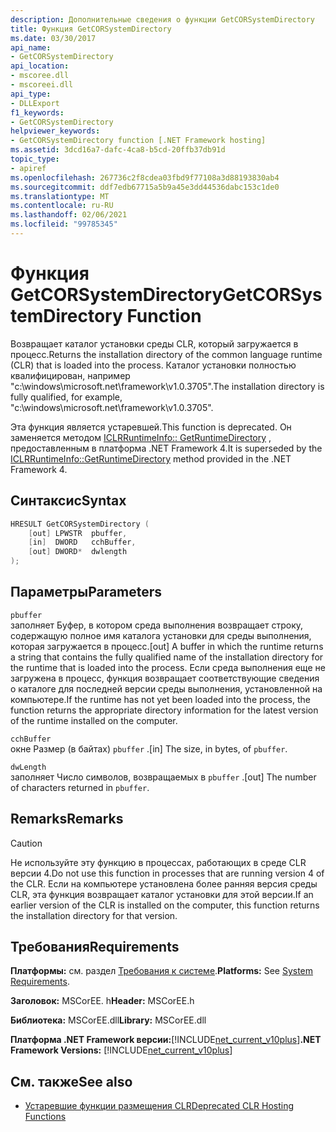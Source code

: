 ```yaml
---
description: Дополнительные сведения о функции GetCORSystemDirectory
title: Функция GetCORSystemDirectory
ms.date: 03/30/2017
api_name:
- GetCORSystemDirectory
api_location:
- mscoree.dll
- mscoreei.dll
api_type:
- DLLExport
f1_keywords:
- GetCORSystemDirectory
helpviewer_keywords:
- GetCORSystemDirectory function [.NET Framework hosting]
ms.assetid: 3dcd16a7-dafc-4ca8-b5cd-20ffb37db91d
topic_type:
- apiref
ms.openlocfilehash: 267736c2f8cdea03fbd9f77108a3d88193830ab4
ms.sourcegitcommit: ddf7edb67715a5b9a45e3dd44536dabc153c1de0
ms.translationtype: MT
ms.contentlocale: ru-RU
ms.lasthandoff: 02/06/2021
ms.locfileid: "99785345"
---
```

# <a name="getcorsystemdirectory-function"></a><span data-ttu-id="2b346-103">Функция GetCORSystemDirectory</span><span class="sxs-lookup"><span data-stu-id="2b346-103">GetCORSystemDirectory Function</span></span>

<span data-ttu-id="2b346-104">Возвращает каталог установки среды CLR, который загружается в процесс.</span><span class="sxs-lookup"><span data-stu-id="2b346-104">Returns the installation directory of the common language runtime (CLR) that is loaded into the process.</span></span> <span data-ttu-id="2b346-105">Каталог установки полностью квалифицирован, например "c:\windows\microsoft.net\framework\v1.0.3705".</span><span class="sxs-lookup"><span data-stu-id="2b346-105">The installation directory is fully qualified, for example, "c:\windows\microsoft.net\framework\v1.0.3705".</span></span>  
  
 <span data-ttu-id="2b346-106">Эта функция является устаревшей.</span><span class="sxs-lookup"><span data-stu-id="2b346-106">This function is deprecated.</span></span> <span data-ttu-id="2b346-107">Он заменяется методом [ICLRRuntimeInfo:: GetRuntimeDirectory](iclrruntimeinfo-getruntimedirectory-method.md) , предоставленным в платформа .NET Framework 4.</span><span class="sxs-lookup"><span data-stu-id="2b346-107">It is superseded by the [ICLRRuntimeInfo::GetRuntimeDirectory](iclrruntimeinfo-getruntimedirectory-method.md) method provided in the .NET Framework 4.</span></span>  
  
## <a name="syntax"></a><span data-ttu-id="2b346-108">Синтаксис</span><span class="sxs-lookup"><span data-stu-id="2b346-108">Syntax</span></span>  
  
```cpp  
HRESULT GetCORSystemDirectory (
    [out] LPWSTR  pbuffer,
    [in]  DWORD   cchBuffer,
    [out] DWORD*  dwlength  
);
```  
  
## <a name="parameters"></a><span data-ttu-id="2b346-109">Параметры</span><span class="sxs-lookup"><span data-stu-id="2b346-109">Parameters</span></span>  

 `pbuffer`  
 <span data-ttu-id="2b346-110">заполняет Буфер, в котором среда выполнения возвращает строку, содержащую полное имя каталога установки для среды выполнения, которая загружается в процесс.</span><span class="sxs-lookup"><span data-stu-id="2b346-110">[out] A buffer in which the runtime returns a string that contains the fully qualified name of the installation directory for the runtime that is loaded into the process.</span></span> <span data-ttu-id="2b346-111">Если среда выполнения еще не загружена в процесс, функция возвращает соответствующие сведения о каталоге для последней версии среды выполнения, установленной на компьютере.</span><span class="sxs-lookup"><span data-stu-id="2b346-111">If the runtime has not yet been loaded into the process, the function returns the appropriate directory information for the latest version of the runtime installed on the computer.</span></span>  
  
 `cchBuffer`  
 <span data-ttu-id="2b346-112">окне Размер (в байтах) `pbuffer` .</span><span class="sxs-lookup"><span data-stu-id="2b346-112">[in] The size, in bytes, of `pbuffer`.</span></span>  
  
 `dwLength`  
 <span data-ttu-id="2b346-113">заполняет Число символов, возвращаемых в `pbuffer` .</span><span class="sxs-lookup"><span data-stu-id="2b346-113">[out] The number of characters returned in `pbuffer`.</span></span>  
  
## <a name="remarks"></a><span data-ttu-id="2b346-114">Remarks</span><span class="sxs-lookup"><span data-stu-id="2b346-114">Remarks</span></span>  
  
> [!CAUTION]
> <span data-ttu-id="2b346-115">Не используйте эту функцию в процессах, работающих в среде CLR версии 4.</span><span class="sxs-lookup"><span data-stu-id="2b346-115">Do not use this function in processes that are running version 4 of the CLR.</span></span> <span data-ttu-id="2b346-116">Если на компьютере установлена более ранняя версия среды CLR, эта функция возвращает каталог установки для этой версии.</span><span class="sxs-lookup"><span data-stu-id="2b346-116">If an earlier version of the CLR is installed on the computer, this function returns the installation directory for that version.</span></span>  
  
## <a name="requirements"></a><span data-ttu-id="2b346-117">Требования</span><span class="sxs-lookup"><span data-stu-id="2b346-117">Requirements</span></span>  

 <span data-ttu-id="2b346-118">**Платформы:** см. раздел [Требования к системе](../../get-started/system-requirements.md).</span><span class="sxs-lookup"><span data-stu-id="2b346-118">**Platforms:** See [System Requirements](../../get-started/system-requirements.md).</span></span>  
  
 <span data-ttu-id="2b346-119">**Заголовок:** MSCorEE. h</span><span class="sxs-lookup"><span data-stu-id="2b346-119">**Header:** MSCorEE.h</span></span>  
  
 <span data-ttu-id="2b346-120">**Библиотека:** MSCorEE.dll</span><span class="sxs-lookup"><span data-stu-id="2b346-120">**Library:** MSCorEE.dll</span></span>  
  
 <span data-ttu-id="2b346-121">**Платформа .NET Framework версии:**[!INCLUDE[net_current_v10plus](../../../../includes/net-current-v10plus-md.md)]</span><span class="sxs-lookup"><span data-stu-id="2b346-121">**.NET Framework Versions:** [!INCLUDE[net_current_v10plus](../../../../includes/net-current-v10plus-md.md)]</span></span>  
  
## <a name="see-also"></a><span data-ttu-id="2b346-122">См. также</span><span class="sxs-lookup"><span data-stu-id="2b346-122">See also</span></span>

- [<span data-ttu-id="2b346-123">Устаревшие функции размещения CLR</span><span class="sxs-lookup"><span data-stu-id="2b346-123">Deprecated CLR Hosting Functions</span></span>](deprecated-clr-hosting-functions.md)
